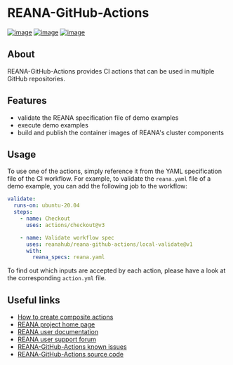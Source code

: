 # REANA-GitHub-Actions

[![image](https://github.com/reanahub/reana-github-actions/workflows/CI/badge.svg)](https://github.com/reanahub/reana-github-actions/actions)
[![image](https://img.shields.io/badge/discourse-forum-blue.svg)](https://forum.reana.io)
[![image](https://img.shields.io/github/license/reanahub/reana-github-actions.svg)](https://github.com/reanahub/reana-github-actions/blob/master/LICENSE)

## About

REANA-GitHub-Actions provides CI actions that can be used in multiple GitHub repositories.

## Features

- validate the REANA specification file of demo examples
- execute demo examples
- build and publish the container images of REANA's cluster components

## Usage

To use one of the actions, simply reference it from the YAML specification file of the CI workflow.
For example, to validate the `reana.yaml` file of a demo example, you can add the following job to the workflow:

```yaml
validate:
  runs-on: ubuntu-20.04
  steps:
    - name: Checkout
      uses: actions/checkout@v3

    - name: Validate workflow spec
      uses: reanahub/reana-github-actions/local-validate@v1
      with:
        reana_specs: reana.yaml
```

To find out which inputs are accepted by each action, please have a look at the corresponding `action.yml` file.

## Useful links

- [How to create composite actions](https://docs.github.com/en/actions/creating-actions/creating-a-composite-action)
- [REANA project home page](http://www.reana.io/)
- [REANA user documentation](https://docs.reana.io)
- [REANA user support forum](https://forum.reana.io)
- [REANA-GitHub-Actions known issues](https://github.com/reanahub/reana-message-broker/issues)
- [REANA-GitHub-Actions source code](https://github.com/reanahub/reana-message-broker)
